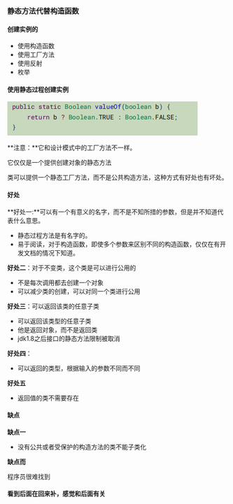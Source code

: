 ### 静态方法代替构造函数

#### 创建实例的

- 使用构造函数
- 使用工厂方法
- 使用反射
- 枚举

#### 使用静态过程创建实例

![1569152415609](ph/1569152415609.png)

**注意：**它和设计模式中的工厂方法不一样。

它仅仅是一个提供创建对象的静态方法

类可以提供一个静态工厂方法，而不是公共构造方法，这种方式有好处也有坏处。

#### 好处

**好处一:**可以有一个有意义的名字，而不是不知所措的参数，但是并不知道代表什么意思。

- 静态过程方法是有名字的。
- 易于阅读，对于构造函数，即使多个参数来区别不同的构造函数，仅仅在有开发文档的情况下知道。

**好处二**：对于不变类，这个类是可以进行公用的

- 不是每次调用都去创建一个对象
- 可以减少类的创建，可以对同一个类进行公用

**好处三**：可以返回该类的任意子类

- 可以返回该类型的任意子类
- 他是返回对象，而不是返回类
- jdk1.8之后接口的静态方法限制被取消

**好处四**：

- 可以返回的类型，根据输入的参数不同而不同

**好处五**

- 返回值的类不需要存在

#### 缺点

**缺点一**

- 没有公共或者受保护的构造方法的类不能子类化

**缺点而**

程序员很难找到







#### 看到后面在回来补，感觉和后面有关

